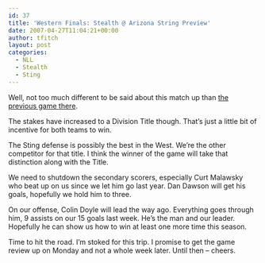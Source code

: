 ```yaml
---
id: 37
title: 'Western Finals: Stealth @ Arizona String Preview'
date: 2007-04-27T11:04:21+00:00
author: tfitch
layout: post
categories:
  - NLL
  - Stealth
  - Sting
---
```

Well, not too much different to be said about this match up than <a href="http://thestealthdragon.com/stealth-arizona-sting-review/" target="_new" rel="noopener noreferrer">the previous game there</a>.

The stakes have increased to a Division Title though. That&#8217;s just a little bit of incentive for both teams to win.

The Sting defense is possibly the best in the West. We&#8217;re the other competitor for that title. I think the winner of the game will take that distinction along with the Title.

We need to shutdown the secondary scorers, especially Curt Malawsky who beat up on us since we let him go last year. Dan Dawson will get his goals, hopefully we hold him to three.

On our offense, Colin Doyle will lead the way ago. Everything goes through him, 9 assists on our 15 goals last week. He&#8217;s the man and our leader. Hopefully he can show us how to win at least one more time this season.

Time to hit the road. I&#8217;m stoked for this trip. I promise to get the game review up on Monday and not a whole week later. Until then &#8211; cheers.
